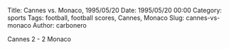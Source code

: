 Title: Cannes vs. Monaco, 1995/05/20
Date: 1995/05/20 00:00
Category: sports
Tags: football, football scores, Cannes, Monaco
Slug: cannes-vs-monaco
Author: carbonero


Cannes 2 - 2 Monaco
